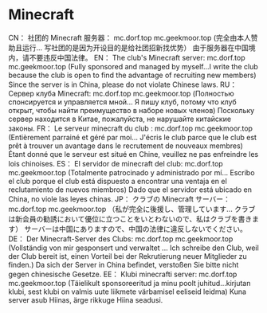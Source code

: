 # Minecraft
CN： 社团的 Minecraft 服务器： mc.dorf.top mc.geekmoor.top (完全由本人赞助且运行... 写社团的是因为开设目的是给社团招新找优势） 由于服务器在中国境内，请不要违反中国法律。
EN： The club's Minecraft server: mc.dorf.top mc.geekmoor.top (Fully sponsored and managed by myself...I write the club because the club is open to find the advantage of recruiting new members) Since the server is in China, please do not violate Chinese laws.
RU： Сервер клуба Minecraft: mc.dorf.top mc.geekmoor.top (Полностью спонсируется и управляется мной... Я пишу клуб, потому что клуб открыт, чтобы найти преимущество в наборе новых членов) Поскольку сервер находится в Китае, пожалуйста, не нарушайте китайские законы.
FR： Le serveur minecraft du club : mc.dorf.top mc.geekmoor.top (Entièrement parrainé et géré par moi... J'écris le club parce que le club est prêt à trouver un avantage dans le recrutement de nouveaux membres) Étant donné que le serveur est situé en Chine, veuillez ne pas enfreindre les lois chinoises.
ES： El servidor de minecraft del club: mc.dorf.top mc.geekmoor.top (Totalmente patrocinado y administrado por mí... Escribo el club porque el club está dispuesto a encontrar una ventaja en el reclutamiento de nuevos miembros) Dado que el servidor está ubicado en China, no viole las leyes chinas.
JP： クラブの Minecraft サーバー： mc.dorf.top mc.geekmoor.top （私が完全に後援し、管理しています... クラブは新会員の勧誘において優位に立つことをいとわないので、私はクラブを書きます） サーバーは中国にありますので、中国の法律に違反しないでください。
DE： Der Minecraft-Server des Clubs: mc.dorf.top mc.geekmoor.top (Vollständig von mir gesponsert und verwaltet ... Ich schreibe den Club, weil der Club bereit ist, einen Vorteil bei der Rekrutierung neuer Mitglieder zu finden.) Da sich der Server in China befindet, verstoßen Sie bitte nicht gegen chinesische Gesetze.
EE： Klubi minecrafti server: mc.dorf.top mc.geekmoor.top (Täielikult sponsoreeritud ja minu poolt juhitud...kirjutan klubi, sest klubi on valmis uute liikmete värbamisel eeliseid leidma) Kuna server asub Hiinas, ärge rikkuge Hiina seadusi.
